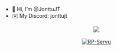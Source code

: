 - 👋 Hi, I’m @JonttuJT
- ✉️ My Discord: jonttujt
<p align = 'center'>
    <img src="https://github-readme-stats.vercel.app/api?username=jonttujt&count_private=true&include_all_commits=true&show_icons=true&theme=github_dark&hide_title=true&hide_border=true"/>
    <br><br>
    <a href="https://discord.me/kingston">
        <img alt="RP-Servu" src="https://img.shields.io/badge/Kingston-5865F2?logo=discord&logoColor=white&style=for-the-badge" />
    </a>
    <br>
    <img src="https://komarev.com/ghpvc/?username=JonttuJT&style=flat-square&color=blue" alt=""/>
</p>
